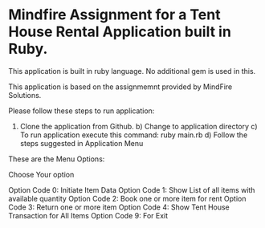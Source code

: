 # Mindfire Assignment for a Tent House Rental Application built in Ruby.
This application is built in ruby language. No additional gem is used in this.

This application is based on the assignmemnt provided by MindFire Solutions.


Please follow these steps to run application:

1) Clone the application from Github.
b) Change to application directory
c) To run application execute this command: ruby main.rb
d) Follow the steps suggested in Application Menu

These are the Menu Options:

  Choose Your option

  Option Code 0: Initiate Item Data 
  Option Code 1: Show List of all items with available quantity 
  Option Code 2: Book one or more item for rent
  Option Code 3: Return one or more item
  Option Code 4: Show Tent House Transaction for All Items
  Option Code 9: For Exit

  